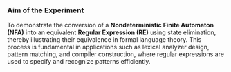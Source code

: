 ### Aim of the Experiment
To demonstrate the conversion of a **Nondeterministic Finite Automaton (NFA)** into an equivalent **Regular Expression (RE)** using state elimination, thereby illustrating their equivalence in formal language theory. This process is fundamental in applications such as lexical analyzer design, pattern matching, and compiler construction, where regular expressions are used to specify and recognize patterns efficiently.

